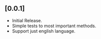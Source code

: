 ## [0.0.1]

- Initial Release.
- Simple tests to most important methods.
- Support just english language.
